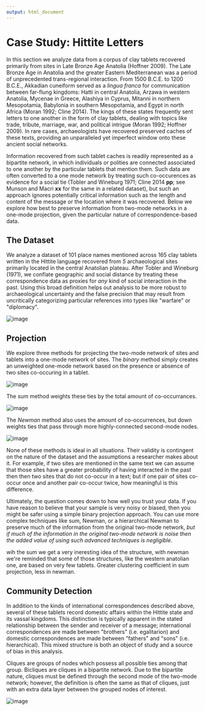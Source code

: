 ```yaml
---
output: html_document
---
```

# Case Study: Hittite Letters
In this section we analyze data from a corpus of clay tablets recovered primarily from sites in Late Bronze Age Anatolia (Hoffner 2009). The Late Bronze Age in Anatolia and the greater Eastern Mediterranean was a period of unprecedented trans-regional interaction. From 1500 B.C.E. to 1200 B.C.E., Akkadian cuneiform served as a _lingua franca_ for communication between far-flung kingdoms: Hatti in central Anatolia, Arzawa in western Anatolia, Mycenae in Greece, Alashiya in Cyprus, Mitanni in northern Mesopotamia, Babylonia in southern Mesopotamia, and Egypt in north Africa (Moran 1992; Cline 2014). The kings of these states frequently sent letters to one another in the form of clay tablets, dealing with topics like trade, tribute, marriage, war, and political intrigue (Moran 1992; Hoffner 2009). In rare cases, archaeologists have recovered preserved caches of these texts, providing an unparalleled yet imperfect window onto these ancient social networks.

Information recovered from such tablet caches is readily represented as a bipartite network, in which individuals or polities are connected associated to one another by the particular tablets that mention them. Such data are often converted to a one mode network by treating such co-occurences as evidence for a social tie (Tobler and Wineburg 1971; Cline 2014 **pp**; see Munson and Macri **xx** for the same in a related dataset), but such an approach ignores potentially critical information such as the length and content of the message or the location where it was recovered. Below we explore how best to preserve information from two-mode networks in a one-mode projection, given the particular nature of correspondence-based data.

## The Dataset
We analyze a dataset of 101 place names mentioned across 165 clay tablets written in the Hittite language recovered from _5_ archaeological sites primarily located in the central Anatolian plateau. After Tobler and Wineburg (1971), we conflate geographic and social distance by treating these correspondence data as proxies for _any_ kind of social interaction in the past. Using this broad definition helps out analysis to be more robust to archaeological uncertainty and the false precision that may result from uncritically categorizing particular references into types like "warfare" or "diplomacy".

![image](bipartite.png)

## Projection
We explore three methods for projecting the two-mode network of sites and tablets into a one-mode network of sites. The _binary_ method simply creates an unweighted one-mode network based on the presence or absence of two sites co-occuring in a tablet.

![image](binary.png)

The _sum_ method weights these ties by the total amount of co-occurrances.

![image](sum.png)

The _Newman_ method also uses the amount of co-occurrences, but down weights ties that pass through more highly-connected second-mode nodes.

![image](newman.png)

None of these methods is ideal in all situations. Their validity is contingent on the nature of the dataset and the assumptions a researcher makes about it. For example, if two sites are mentioned in the same text we can assume that those sites have a greater probability of having interacted in the past then then two sites that do not co-occur in a text; but if one pair of sites co-occur once and another pair co-occur twice, how meaningful is this difference.

Ultimately, the question comes down to how well you trust your data. If you have reason to believe that your sample is very noisy or biased, then you might be safer using a simple binary projection approach. You can use more complex techniques like sum, Newman, or a hierarchical Newman to preserve much of the information from the original two-mode network, _but if much of the information in the original two-mode network is noise then the added value of using such advanced techniques is negligible_.

wih the sum we get a very ineresting idea of the structure, with newman we're reminded that some of those structures, like the western anatolian one, are based on very few tablets.  Greater clustering coefficient in sum projection, less in newman.

## Community Detection
In addition to the kinds of international correspondences described above, several of these tablets record domestic affairs within the Hittite state and its vassal kingdoms. This distinction is typically apparent in the stated relationship between the sender and receiver of a message; international correspondences are made between "brothers" (i.e. egalitarion) and domestic correspondences are made between "fathers" and "sons" (i.e. hierarchical). This mixed structure is both an object of study and a source of bias in this analysis.

Cliques are groups of nodes which possess all possible ties among that group. Bicliques are cliques in a bipartite network. Due to the bipartite nature, cliques must be defined through the second mode of the two-mode network; however, the definition is often the same as that of cliques, just with an extra data layer between the grouped nodes of interest.

![image](bipartite_cliques.png)
